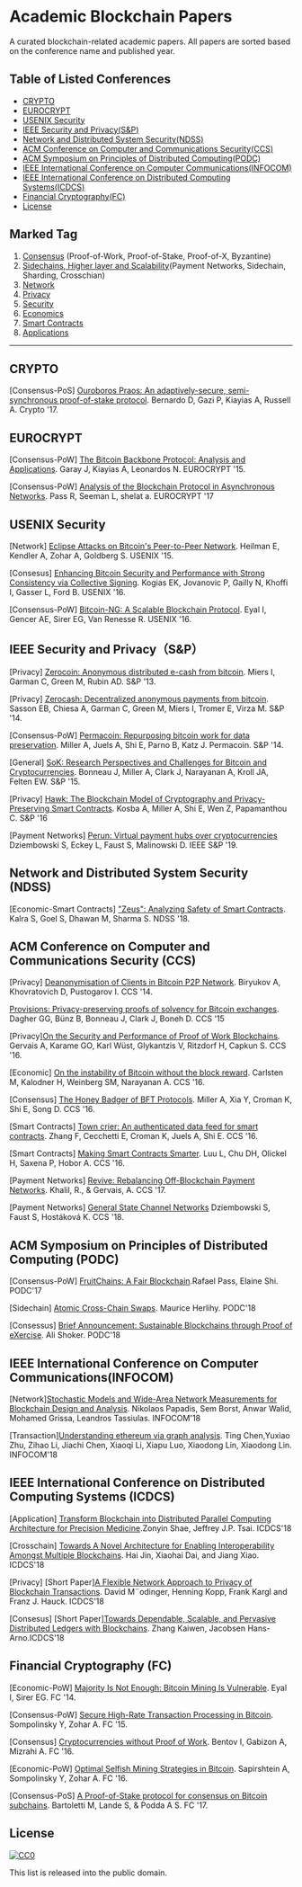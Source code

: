 # Academic Blockchain Papers
A curated blockchain-related academic papers. All papers are sorted based on the conference name and published year. 


## Table of Listed Conferences
- [CRYPTO](#crypto)
- [EUROCRYPT](#eurocrypt)
- [USENIX Security](#usenix-security)
- [IEEE Security and Privacy(S&P)](#ieee-security-and-privacysp)
- [Network and Distributed System Security(NDSS)](#network-and-distributed-system-security-ndss)
- [ACM Conference on Computer and Communications Security(CCS)](#acm-conference-on-computer-and-communications-security-ccs)
- [ACM Symposium on Principles of Distributed Computing(PODC)](#acm-symposium-on-principles-of-distributed-computing-podc)
- [IEEE International Conference on Computer Communications(INFOCOM)](#ieee-international-conference-on-computer-communicationsinfocom)
- [IEEE International Conference on Distributed Computing Systems(ICDCS)](#ieee-international-conference-on-distributed-computing-systems-icdcs)
- [Financial Cryptography(FC)](#financial-cryptography-fc) 
- [License](#license)

## Marked Tag
1. [Consensus](#consensus) (Proof-of-Work, Proof-of-Stake, Proof-of-X, Byzantine)
1. [Sidechains, Higher layer and Scalability](#sidechains-higher-layer-and-scalability)(Payment Networks, Sidechain, Sharding, Crosschian)
1. [Network](#network)
1. [Privacy](#privacy)
1. [Security](#security)
1. [Economics](#economics)
1. [Smart Contracts](#smart-contracts)
1. [Applications](#applications)
---
## CRYPTO
[Consensus-PoS] [Ouroboros Praos: An adaptively-secure, semi-synchronous proof-of-stake protocol](http://eprint.iacr.org/2017/573.pdf). Bernardo D, Gazi P, Kiayias A, Russell A. Crypto '17.

## EUROCRYPT
[Consensus-PoW] [The Bitcoin Backbone Protocol: Analysis and Applications](https://eprint.iacr.org/2014/765.pdf). Garay J, Kiayias A, Leonardos N. EUROCRYPT '15.

[Consensus-PoW] [Analysis of the Blockchain Protocol in Asynchronous Networks](https://eprint.iacr.org/2016/454.pdf). Pass R, Seeman L, shelat a. EUROCRYPT '17

## USENIX Security
[Network] [Eclipse Attacks on Bitcoin's Peer-to-Peer Network](https://www.usenix.org/system/files/conference/usenixsecurity15/sec15-paper-heilman.pdf). Heilman E, Kendler A, Zohar A, Goldberg S. USENIX '15.

[Consesus] [Enhancing Bitcoin Security and Performance with Strong Consistency via Collective Signing](https://www.usenix.org/system/files/conference/usenixsecurity16/sec16_paper_kokoris-kogias.pdf). Kogias EK, Jovanovic P, Gailly N, Khoffi I, Gasser L, Ford B. USENIX '16.

[Consensus-PoW] [Bitcoin-NG: A Scalable Blockchain Protocol](https://www.usenix.org/system/files/conference/nsdi16/nsdi16-paper-eyal.pdf). Eyal I, Gencer AE, Sirer EG, Van Renesse R. USENIX '16.

## IEEE Security and Privacy（S&P）
[Privacy] [Zerocoin: Anonymous distributed e-cash from bitcoin](http://ieeexplore.ieee.org/iel7/6547086/6547088/06547123.pdf). Miers I, Garman C, Green M, Rubin AD. S&P '13.

[Privacy] [Zerocash: Decentralized anonymous payments from bitcoin](http://ieeexplore.ieee.org/iel7/6954656/6956545/06956581.pdf). Sasson EB, Chiesa A, Garman C, Green M, Miers I, Tromer E, Virza M. S&P '14.

[Consensus-PoW] [Permacoin: Repurposing bitcoin work for data preservation](http://ieeexplore.ieee.org/iel7/6954656/6956545/06956582.pdf). Miller A, Juels A, Shi E, Parno B, Katz J. Permacoin. S&P '14.

[General] [SoK: Research Perspectives and Challenges for Bitcoin and Cryptocurrencies](http://www.jbonneau.com/doc/BMCNKF15-IEEESP-bitcoin.pdf). Bonneau J, Miller A, Clark J, Narayanan A, Kroll JA, Felten EW. S&P '15.

[Privacy] [Hawk: The Blockchain Model of Cryptography and Privacy-Preserving Smart Contracts](https://eprint.iacr.org/2015/675.pdf). Kosba A, Miller A, Shi E, Wen Z, Papamanthou C. S&P '16

[Payment Networks] [Perun: Virtual payment hubs over cryptocurrencies](https://eprint.iacr.org/2017/635.pdf) Dziembowski S, Eckey L, Faust S, Malinowski D. IEEE S&P '19.

## Network and Distributed System Security (NDSS) 
[Economic-Smart Contracts] ["Zeus": Analyzing Safety of Smart Contracts](http://wp.internetsociety.org/ndss/wp-content/uploads/sites/25/2018/02/ndss2018_09-1_Kalra_paper.pdf). Kalra S, Goel S, Dhawan M, Sharma S. NDSS '18.

## ACM Conference on Computer and Communications Security (CCS)
[Privacy] [Deanonymisation of Clients in Bitcoin P2P Network](https://arxiv.org/pdf/1405.7418.pdf). Biryukov A, Khovratovich D, Pustogarov I. CCS '14.

[Provisions: Privacy-preserving proofs of solvency for Bitcoin exchanges](https://eprint.iacr.org/2015/1008.pdf). Dagher GG, Bünz B, Bonneau J, Clark J, Boneh D. CCS '15

[Privacy][On the Security and Performance of Proof of Work Blockchains](https://eprint.iacr.org/2016/555.pdf). Gervais A, Karame GO, Karl Wüst, Glykantzis V, Ritzdorf H, Capkun S. CCS '16.

[Economic] [On the instability of Bitcoin without the block reward](http://www.cs.princeton.edu/~smattw/CKWN-CCS16.pdf). Carlsten M, Kalodner H, Weinberg SM, Narayanan A. CCS '16.

[Consensus] [The Honey Badger of BFT Protocols](https://infoscience.epfl.ch/record/222858/files/199.pdf). Miller A, Xia Y, Croman K, Shi E, Song D. CCS '16.

[Smart Contracts] [Town crier: An authenticated data feed for smart contracts](http://delivery.acm.org/10.1145/2980000/2978326/p270-zhang.pdf?ip=46.176.188.9&id=2978326&acc=OA&key=4D4702B0C3E38B35%2E4D4702B0C3E38B35%2E4D4702B0C3E38B35%2E594C525CFFA2AFAF&CFID=923932938&CFTOKEN=56121949&__acm__=1492299159_38039f3afa858f241818fdcf190e0200). Zhang F, Cecchetti E, Croman K, Juels A, Shi E. CCS '16.

[Smart Contracts] [Making Smart Contracts Smarter](https://www.comp.nus.edu.sg/~loiluu/papers/oyente.pdf). Luu L, Chu DH, Olickel H, Saxena P, Hobor A. CCS '16.

[Payment Networks] [Revive: Rebalancing Off-Blockchain Payment Networks](https://eprint.iacr.org/2017/823.pdf). Khalil, R., & Gervais, A. CCS '17.

[Payment Networks] [General State Channel Networks](https://eprint.iacr.org/2018/320.pdf) Dziembowski S, Faust S, Hostáková K. CCS '18.

## ACM Symposium on Principles of Distributed Computing (PODC)
[Consensus-PoW] [FruitChains: A Fair Blockchain](https://eprint.iacr.org/2016/916.pdf).Rafael Pass, Elaine Shi. PODC'17

[Sidechain] [Atomic Cross-Chain Swaps](https://arxiv.org/abs/1801.09515). Maurice Herlihy. PODC'18

[Consessus] [Brief Announcement: Sustainable Blockchains through Proof of eXercise](https://haslab.uminho.pt/ashoker/files/pox-podc.pdf). Ali Shoker. PODC'18

## IEEE International Conference on Computer Communications(INFOCOM)
[Network][Stochastic Models and Wide-Area Network Measurements for Blockchain Design and Analysis](https://www.researchgate.net/publication/321369565_Stochastic_Models_and_Wide-Area_Network_Measurements_for_Blockchain_Design_and_Analysis). Nikolaos Papadis, Sem Borst, Anwar Walid, Mohamed Grissa, Leandros Tassiulas. INFOCOM'18

[Transaction][Understanding ethereum via graph analysis](https://www4.comp.polyu.edu.hk/~csxluo/EthereumGraphAnalysis.pdf). Ting Chen,Yuxiao Zhu, Zihao Li, Jiachi Chen, Xiaoqi Li, Xiapu Luo, Xiaodong Lin, Xiaodong Lin. INFOCOM'18

## IEEE International Conference on Distributed Computing Systems (ICDCS)
[Application] [Transform Blockchain into Distributed Parallel Computing Architecture for Precision Medicine]().Zonyin Shae, Jeffrey J.P. Tsai. ICDCS'18

[Crosschain] [Towards A Novel Architecture for Enabling Interoperability Amongst Multiple Blockchains](). Hai Jin, Xiaohai Dai, and Jiang Xiao. ICDCS'18

[Privacy] [Short Paper][A Flexible Network Approach to Privacy of Blockchain Transactions](). David M¨odinger, Henning Kopp, Frank Kargl and Franz J. Hauck. ICDCS'18

[Consesus] [Short Paper][Towards Dependable, Scalable, and Pervasive Distributed Ledgers with Blockchains](). Zhang Kaiwen, Jacobsen Hans-Arno.ICDCS'18

## Financial Cryptography (FC)
[Economic-PoW] [Majority Is Not Enough: Bitcoin Mining Is Vulnerable](https://arxiv.org/pdf/1311.0243). Eyal I, Sirer EG. FC '14.

[Consensus-PoW] [Secure High-Rate Transaction Processing in Bitcoin](http://www.cs.huji.ac.il/~avivz/pubs/15/btc_ghost_full.pdf). Sompolinsky Y, Zohar A. FC '15.

[Consensus] [Cryptocurrencies without Proof of Work](http://fc16.ifca.ai/bitcoin/papers/BGM16.pdf). Bentov I, Gabizon A, Mizrahi A. FC '16.

[Economic-PoW] [Optimal Selfish Mining Strategies in Bitcoin](http://fc16.ifca.ai/preproceedings/30_Sapirshtein.pdf). Sapirshtein A, Sompolinsky Y, Zohar A. FC '16.

[Consensus-PoS] [A Proof-of-Stake protocol for consensus on Bitcoin subchains](http://eprint.iacr.org/2017/417.pdf). Bartoletti M, Lande S, & Podda A S. FC '17.


## License

[![CC0](http://mirrors.creativecommons.org/presskit/buttons/88x31/svg/cc-zero.svg)](https://creativecommons.org/publicdomain/zero/1.0/)


This list is released into the public domain.
